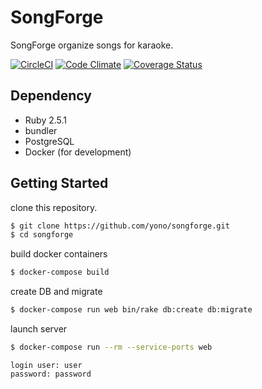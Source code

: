 # SongForge

SongForge organize songs for karaoke.

[![CircleCI](https://circleci.com/gh/yono/songforge.svg?style=svg)](https://circleci.com/gh/yono/songforge)
[![Code Climate](https://codeclimate.com/github/yono/songforge.png)](https://codeclimate.com/github/yono/songforge)
[![Coverage Status](https://coveralls.io/repos/yono/songforge/badge.png)](https://coveralls.io/r/yono/songforge)

## Dependency

* Ruby 2.5.1
* bundler
* PostgreSQL
* Docker (for development)

## Getting Started

clone this repository.

```bash
$ git clone https://github.com/yono/songforge.git
$ cd songforge
```

build docker containers

```bash
$ docker-compose build
```

create DB and migrate

```bash
$ docker-compose run web bin/rake db:create db:migrate
```

launch server

```bash
$ docker-compose run --rm --service-ports web
```

```
login user: user
password: password
```
